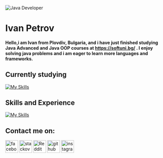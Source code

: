 ![Java Developer](https://synergymaxlearn.com/wp-content/uploads/2016/07/java-PROJECTS.jpg)

# Ivan Petrov

#### Hello,i am Ivan from Plovdiv, Bulgaria, and i have just finished studying Java Advanced and Java OOP courses at https://softuni.bg/  .    I enjoy solving java problems and i am eager to learn more languages and frameworks.


## Currently studying

 [![My Skills](https://skillicons.dev/icons?i=spring,hibernate&theme=light)](https://skillicons.dev) 



## Skills and Experience



[![My Skills](https://skillicons.dev/icons?i=java,git,mysql&theme=light)](https://skillicons.dev)

## Contact me on:

[<img src='https://cdn.jsdelivr.net/npm/simple-icons@3.0.1/icons/facebook.svg' alt='facebook' height='40'>](//www.facebook.com/ivan.petrov.5891/)
 [<img src='https://cdn.jsdelivr.net/npm/simple-icons@3.0.1/icons/stackoverflow.svg' alt='stackoverflow' height='40'>](https://stackoverflow.com/users/20782656/ivanmpetrov)
  [<img src='https://cdn.jsdelivr.net/npm/simple-icons@3.0.1/icons/reddit.svg' alt='Reddit' height='40'>](https://www.reddit.com/user/IvanMPetrov)
[<img src='https://cdn.jsdelivr.net/npm/simple-icons@3.0.1/icons/github.svg' alt='github' height='40'>](https://github.com/IvanMPetrov) [<img src='https://cdn.jsdelivr.net/npm/simple-icons@3.0.1/icons/instagram.svg' alt='instagram' height='40'>](https://www.instagram.com/ivan.petrov.7777/) 
